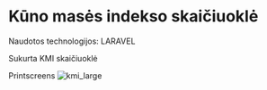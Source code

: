 # Kūno masės indekso skaičiuoklė

Naudotos technologijos: LARAVEL

Sukurta KMI skaičiuoklė

Printscreens
![kmi_large](https://user-images.githubusercontent.com/117721797/224486603-8e1f1635-9d6d-43f3-9fb1-b6640ddfd8d0.png)

